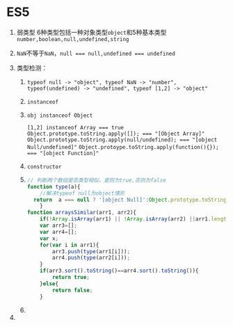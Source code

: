 # ES5

1. 弱类型  6种类型包括一种对象类型`object`和5种基本类型`number,boolean,null,undefined,string`

2. `NaN`不等于`NaN`，`null === null,undefined === undefined`

3. 类型检测：

   1. `typeof null -> "object", typeof NaN -> "number", typeof(undefined) -> "undefined", typeof [1,2] -> "object"`

   2. `instanceof`

   3. `obj instanceof Object` 

      `[1,2] instanceof Array === true`
      `Object.prototype.toString.apply([]); === "[Object Array]"`
      `Object.prototype.toString.apply(null/undefined); === "[object Null/undefined]"`
      `Object.protoype.toString.apply(function(){}); === "[object Function]"`

   4. `constructor`

   5. ```javascript
      // 判断两个数组是否类型相似，是则为true,否则为false
      function type(a){
          //解决typeof null为object情形
      	return  a === null ? '[object Null]':Object.prototype.toString.apply(a);
          }
      function arraysSimilar(arr1, arr2){
          if(!Array.isArray(arr1) || !Array.isArray(arr2) ||arr1.length!=arr2.length){return false;}
          var arr3=[];
          var arr4=[];
          var x;
          for(var i in arr1){
              arr3.push(type(arr1[i]));
              arr4.push(type(arr2[i]));
          }
          if(arr3.sort().toString()==arr4.sort().toString()){
              return true;
          }else{
              return false;
          }
      ```

   6. 

4. 